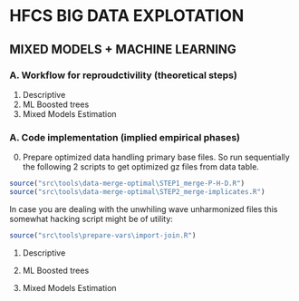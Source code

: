 # HFCS BIG DATA EXPLOTATION
## MIXED MODELS + MACHINE LEARNING

### A. Workflow for reproudctivility (theoretical steps)
1. Descriptive
2. ML Boosted trees
3. Mixed Models Estimation

### A. Code implementation (implied empirical phases)

0. Prepare optimized data handling primary base files. So run sequentially the following 2 scripts to get optimized gz files from data table.

```r
source("src\tools\data-merge-optimal\STEP1_merge-P-H-D.R")
source("src\tools\data-merge-optimal\STEP2_merge-implicates.R")
```
In case you are dealing with the unwhiling wave unharmonized files this somewhat hacking script might be of utility:
```r
source("src\tools\prepare-vars\import-join.R")
```

1. Descriptive

2. ML Boosted trees

3. Mixed Models Estimation
